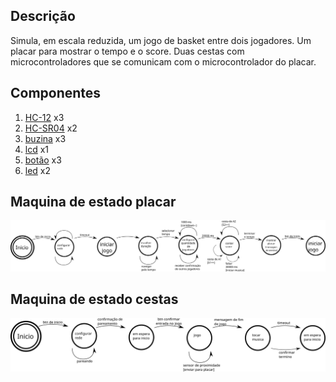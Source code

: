 ## Descrição
Simula, em escala reduzida, um jogo de basket entre dois jogadores. Um placar para mostrar o tempo e o score. Duas cestas com microcontroladores que se comunicam com o microcontrolador do placar.

## Componentes
1. [HC-12](https://www.filipeflop.com/produto/modulo-rf-wireless-hc-12-com-antena/) x3
1. [HC-SR04](https://www.filipeflop.com/produto/sensor-de-distancia-ultrassonico-hc-sr04/) x2
1. [buzina](https://www.filipeflop.com/produto/modulo-buzzer-5v-passivo/) x3
1. [lcd](https://www.filipeflop.com/produto/display-lcd-shield-com-teclado-para-arduino/) x1
1. [botão](https://portuguese.alibaba.com/product-detail/tactile-tact-switch-momentary-push-button-switch-4-pin-dip-for-arduino-pcb-60618214513.html) x3
1. [led](https://www.filipeflop.com/produto/led-emissor-infravermelho-ir-5mm/) x2
    
## Maquina de estado placar
![](img/maquina_de_estado.svg)

## Maquina de estado cestas
![](img/maquina_de_estado_cesta.svg)
